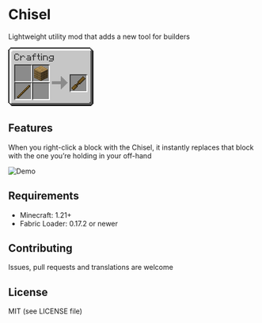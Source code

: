 # Chisel

Lightweight utility mod that adds a new tool for builders

![Crafting Recipes](images/crafting.gif)

## Features
When you right-click a block with the Chisel, it instantly replaces that block with the one you’re holding in your off-hand

![Demo](images/demo.gif)

## Requirements
- Minecraft: 1.21+
- Fabric Loader: 0.17.2 or newer

## Contributing
Issues, pull requests and translations are welcome

## License
MIT (see LICENSE file)
